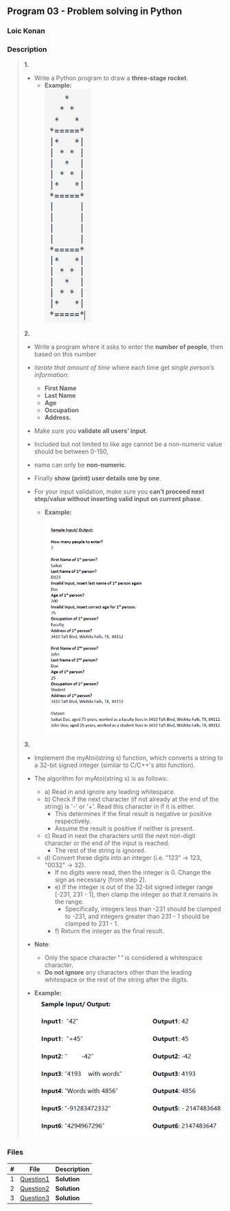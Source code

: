## Program 03 - Problem solving in Python

### Loic Konan

### Description

> **1.**
>
> - Write a Python program to draw a **three-stage rocket**.
>   - **Example:**  
>           <img src="pic.png">
>
>
> **2.**
>
> - Write a program where it asks to enter the **number of people**, then based on this number
> - _iterate that amount of time_ where each time get _single person’s information_:
>   - **First Name**
>   - **Last Name**
>   - **Age**
>   - **Occupation**
>   - **Address.**
>
> - Make sure you **validate all users’ input**.
> - Included but not limited to like age cannot be a non-numeric value should be between 0-150,
> - name can only be **non-numeric**.
> - Finally **show (print) user details one by one**.
> - For your input validation, make sure you **can’t proceed next step/value without inserting valid input on current phase**.
>
>   - **Example:**
>
>       <img src="pic1.png">
>
>
> **3.**
>
> - Implement the myAtoi(string s) function, which converts a string to a 32-bit signed integer (similar to C/C++'s atoi function).
> - The algorithm for myAtoi(string s) is as follows:
>   - a) Read in and ignore any leading whitespace.
>   - b) Check if the next character (if not already at the end of the string) is '-' or '+'. Read this character in if it is either.
>     - This determines if the final result is negative or positive respectively.
>     - Assume the result is positive if neither is present.
>   - c) Read in next the characters until the next non-digit character or the end of the input is reached.
>     - The rest of the string is ignored.
>   - d) Convert these digits into an integer (i.e. "123" -> 123, "0032" -> 32).
>     - If no digits were read, then the integer is 0. Change the sign as necessary (from step 2). 
>     - e) If the integer is out of the 32-bit signed integer range [-231, 231 - 1], then clamp the integer so that it remains in the range.
>       - Specifically, integers less than -231 should be clamped to -231, and integers greater than 231 - 1 should be clamped to 231 - 1.
>     - f) Return the integer as the final result.
>
> - **Note**:
>   - Only the space character **' '** is considered a whitespace character.
>   - **Do not ignore** any characters other than the leading whitespace or the rest of the string after the digits.
>
> - **Example:**
>   <img src="pic3.png">
>
>
### Files

|   #   | File                     | Description  |
| :---: | ------------------------ | ------------ |
|   1   | [Question1](./Question1) | **Solution** |
|   2   | [Question2](./Question2) | **Solution** |
|   3   | [Question3](./Question3) | **Solution** |

